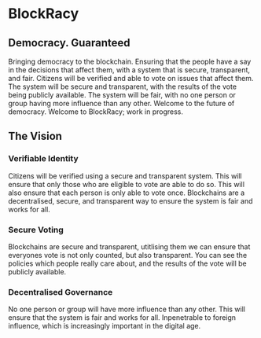 # BlockRacy
## Democracy. Guaranteed 

Bringing democracy to the blockchain. Ensuring that the people have a say in the decisions that affect them, with a system that is secure, transparent, and fair. Citizens will be verified and able to vote on issues that affect them. The system will be secure and transparent, with the results of the vote being publicly available. The system will be fair, with no one person or group having more influence than any other. Welcome to the future of democracy. Welcome to BlockRacy; work in progress.


## The Vision

### Verifiable Identity

Citizens will be verified using a secure and transparent system. This will ensure that only those who are eligible to vote are able to do so. This will also ensure that each person is only able to vote once. Blockchains are a decentralised, secure, and transparent way to ensure the system is fair and works for all.

### Secure Voting

Blockchains are secure and transparent, utitlising them we can ensure that everyones vote is not only counted, but also transparent. You can see the policies which people really care about, and the results of the vote will be publicly available. 

### Decentralised Governance

No one person or group will have more influence than any other. This will ensure that the system is fair and works for all. Inpenetrable to foreign influence, which is increasingly important in the digital age. 

